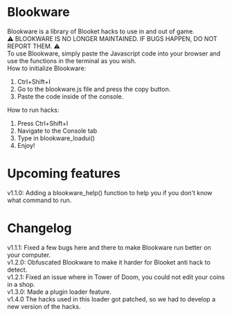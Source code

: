 # Blookware
Blookware is a library of Blooket hacks to use in and out of game.<br>
⚠️ BLOOKWARE IS NO LONGER MAINTAINED. IF BUGS HAPPEN, DO NOT REPORT THEM. ⚠️<br>
To use Blookware, simply paste the Javascript code into your browser and use the functions in the terminal as you wish.<br>
How to initialize Blookware:<br>
1. Ctrl+Shift+I<br>
2. Go to the blookware.js file and press the copy button.<br>
3. Paste the code inside of the console.<br>

How to run hacks:<br>
1. Press Ctrl+Shift+I
2. Navigate to the Console tab
3. Type in blookware_loadui()
4. Enjoy!

# Upcoming features<br>
v1.1.0: Adding a blookware_help() function to help you if you don't know what command to run.<br>

# Changelog

v1.1.1: Fixed a few bugs here and there to make Blookware run better on your computer.<br>
v1.2.0: Obfuscated Blookware to make it harder for Blooket anti hack to detect.<br>
v1.2.1: Fixed an issue where in Tower of Doom, you could not edit your coins in a shop.<br>
v1.3.0: Made a plugin loader feature.<br>
v1.4.0 The hacks used in this loader got patched, so we had to develop a new version of the hacks.

